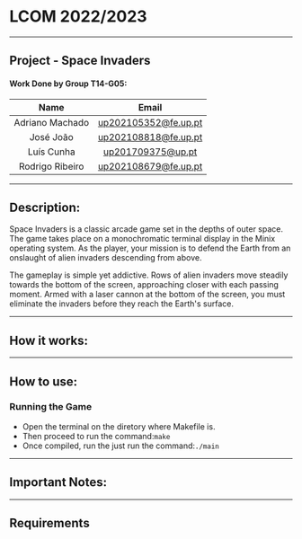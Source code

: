 #  LCOM 2022/2023 
___

## Project - Space Invaders


#### Work Done by Group T14-G05:
| Name | Email | 
|:-----------------:|:-----------------:|
| Adriano Machado | up202105352@fe.up.pt | 
|José João|up202108818@fe.up.pt|
| Luís Cunha | up201709375@up.pt | 
|Rodrigo Ribeiro |up202108679@fe.up.pt|

___

## Description:

Space Invaders is a classic arcade game set in the depths of outer space. The game takes place on a monochromatic terminal display in the Minix operating system. As the player, your mission is to defend the Earth from an onslaught of alien invaders descending from above.

The gameplay is simple yet addictive. Rows of alien invaders move steadily towards the bottom of the screen, approaching closer with each passing moment. Armed with a laser cannon at the bottom of the screen, you must eliminate the invaders before they reach the Earth's surface.

___
## How it works:


___

## How to use:

### Running the Game
- Open the terminal on the diretory where Makefile is.
- Then proceed to run the command:```make```
- Once compiled, run the  just run the command:```./main```
___

## Important Notes:
___

## Requirements

